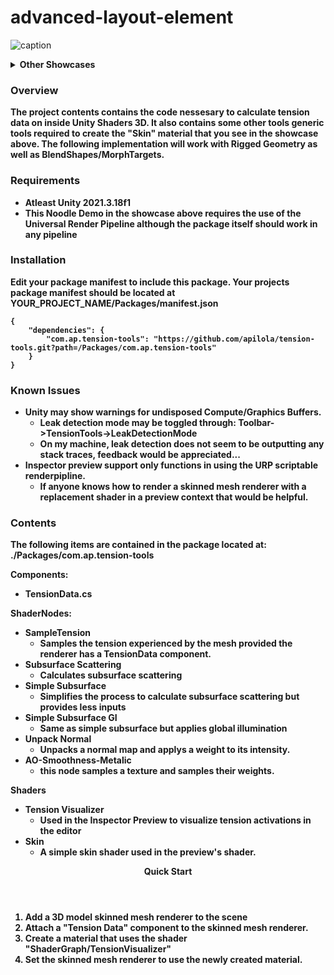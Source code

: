 # advanced-layout-element
![caption](https://i.redd.it/1nbkmf9kteja1.gif)
<Details>
<Summary><b>Other Showcases<b></Summary>

![caption](./Documentation/Images/FaceShowcase.jpg)
</Details>

### Overview

The project contents contains the code nessesary to calculate tension data on inside Unity Shaders 3D. It also contains some other tools generic tools required to create the "Skin" material that you see in the showcase above. The following implementation will work with Rigged Geometry as well as BlendShapes/MorphTargets.

### Requirements
- Atleast Unity 2021.3.18f1
- This Noodle Demo in the showcase above requires the use of the Universal Render Pipeline although the package itself should work in any pipeline

### Installation
Edit your package manifest to include this package.
Your projects package manifest should be located at YOUR_PROJECT_NAME/Packages/manifest.json

    {
        "dependencies": {
            "com.ap.tension-tools": "https://github.com/apilola/tension-tools.git?path=/Packages/com.ap.tension-tools"
        }
    }




### Known Issues

- Unity may show warnings for undisposed Compute/Graphics Buffers.
    - Leak detection mode may be toggled through: Toolbar->TensionTools->LeakDetectionMode
    - On my machine, leak detection does not seem to be outputting any stack traces, feedback would be appreciated...
- Inspector preview support only functions in using the URP scriptable renderpipline. 
    - If anyone knows how to render a skinned mesh renderer with a replacement shader in a preview context that would be helpful.


### Contents

The following items are contained in the package located at: ./Packages/com.ap.tension-tools

Components:
- TensionData.cs

ShaderNodes:
- SampleTension
    - Samples the tension experienced by the mesh provided the renderer has a TensionData component.
- Subsurface Scattering
    - Calculates subsurface scattering 
- Simple Subsurface
    - Simplifies the process to calculate subsurface scattering but provides less inputs
- Simple Subsurface GI
    - Same as simple subsurface but applies global illumination
- Unpack Normal
    - Unpacks a normal map and applys a weight to its intensity.
- AO-Smoothness-Metalic
    - this node samples a texture and samples their weights.

Shaders
- Tension Visualizer
    - Used in the Inspector Preview to visualize tension activations in the editor
- Skin
    - A simple skin shader used in the preview's shader.


<Header><b>Quick Start</b></Header>

1. Add a 3D model skinned mesh renderer to the scene
1. Attach a "Tension Data" component to the skinned mesh renderer. 
1. Create a material that uses the shader "ShaderGraph/TensionVisualizer"
1. Set the skinned mesh renderer to use the newly created material.



